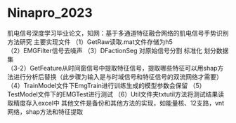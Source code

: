 # Ninapro_2023
肌电信号深度学习毕业论文，知网：基于多通道特征融合网络的肌电信号手势识别方法研究
主要实现文件
（1）GetRaw读取.mat文件存储为h5   
（2）EMGFilter信号去噪声 
（3）DFactionSeg 对原始信号分割 标准化 划分数据集  
（3-2）GetFeature从时间窗信号中提取特征信号，提取哪些特征可以用shap方法进行分析后替换（此步骤为输入是与时域信号和特征信号的双流网络才需要）
（4）TrainModel文件下EmgTrain进行训练生成的模型参数会保留 
（5）TestModel文件下的EMGTest进行测试 
（6）Util文件夹txtutil方法将测试结果读取精度存入excel中
其他文件是备份和其他方法的实现，如能量核、12支路，vnt网络，shap方法和特征提取
